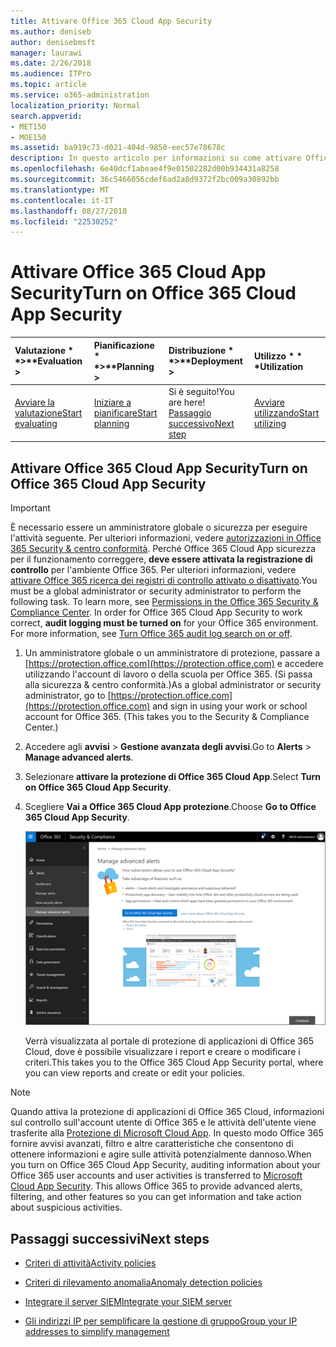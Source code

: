 ```yaml
---
title: Attivare Office 365 Cloud App Security
ms.author: deniseb
author: denisebmsft
manager: laurawi
ms.date: 2/26/2018
ms.audience: ITPro
ms.topic: article
ms.service: o365-administration
localization_priority: Normal
search.appverid:
- MET150
- MOE150
ms.assetid: ba919c73-d021-404d-9850-eec57e78678c
description: In questo articolo per informazioni su come attivare Office 365 Advanced Security Management, con tecnologia Cloud App sicurezza in Microsoft Azure.
ms.openlocfilehash: 6e40dcf1abeae4f9e01502282d00b934431a8258
ms.sourcegitcommit: 36c5466056cdef6ad2a8d9372f2bc009a30892bb
ms.translationtype: MT
ms.contentlocale: it-IT
ms.lasthandoff: 08/27/2018
ms.locfileid: "22530252"
---
```

# <a name="turn-on-office-365-cloud-app-security"></a><span data-ttu-id="274bd-103">Attivare Office 365 Cloud App Security</span><span class="sxs-lookup"><span data-stu-id="274bd-103">Turn on Office 365 Cloud App Security</span></span>
  
|<span data-ttu-id="274bd-104">Valutazione * *\>**</span><span class="sxs-lookup"><span data-stu-id="274bd-104">****Evaluation** \>**</span></span>|<span data-ttu-id="274bd-105">Pianificazione * *\>**</span><span class="sxs-lookup"><span data-stu-id="274bd-105">****Planning** \>**</span></span>|<span data-ttu-id="274bd-106">Distribuzione * *\>**</span><span class="sxs-lookup"><span data-stu-id="274bd-106">****Deployment** \>**</span></span>|<span data-ttu-id="274bd-107">Utilizzo \* \* \*</span><span class="sxs-lookup"><span data-stu-id="274bd-107">****Utilization****</span></span>|
|:-----|:-----|:-----|:-----|
|[<span data-ttu-id="274bd-108">Avviare la valutazione</span><span class="sxs-lookup"><span data-stu-id="274bd-108">Start evaluating</span></span>](office-365-cas-overview.md) <br/> |[<span data-ttu-id="274bd-109">Iniziare a pianificare</span><span class="sxs-lookup"><span data-stu-id="274bd-109">Start planning</span></span>](get-ready-for-office-365-cas.md) <br/> |<span data-ttu-id="274bd-110">Si è seguito!</span><span class="sxs-lookup"><span data-stu-id="274bd-110">You are here!</span></span>  <br/> [<span data-ttu-id="274bd-111">Passaggio successivo</span><span class="sxs-lookup"><span data-stu-id="274bd-111">Next step</span></span>](activity-policies-and-alerts.md) <br/> |[<span data-ttu-id="274bd-112">Avviare utilizzando</span><span class="sxs-lookup"><span data-stu-id="274bd-112">Start utilizing</span></span>](utilization-activities-for-ocas.md) <br/> |
  
## <a name="turn-on-office-365-cloud-app-security"></a><span data-ttu-id="274bd-113">Attivare Office 365 Cloud App Security</span><span class="sxs-lookup"><span data-stu-id="274bd-113">Turn on Office 365 Cloud App Security</span></span>

> [!IMPORTANT]
> <span data-ttu-id="274bd-p101">È necessario essere un amministratore globale o sicurezza per eseguire l'attività seguente. Per ulteriori informazioni, vedere [autorizzazioni in Office 365 Security &amp; centro conformità](permissions-in-the-security-and-compliance-center.md). Perché Office 365 Cloud App sicurezza per il funzionamento correggere, **deve essere attivata la registrazione di controllo** per l'ambiente Office 365. Per ulteriori informazioni, vedere [attivare Office 365 ricerca dei registri di controllo attivato o disattivato](turn-audit-log-search-on-or-off.md).</span><span class="sxs-lookup"><span data-stu-id="274bd-p101">You must be a global administrator or security administrator to perform the following task. To learn more, see [Permissions in the Office 365 Security &amp; Compliance Center](permissions-in-the-security-and-compliance-center.md). In order for Office 365 Cloud App Security to work correct, **audit logging must be turned on** for your Office 365 environment. For more information, see [Turn Office 365 audit log search on or off](turn-audit-log-search-on-or-off.md).</span></span> 
  
1. <span data-ttu-id="274bd-p102">Un amministratore globale o un amministratore di protezione, passare a [https://protection.office.com](https://protection.office.com) e accedere utilizzando l'account di lavoro o della scuola per Office 365. (Si passa alla sicurezza &amp; centro conformità.)</span><span class="sxs-lookup"><span data-stu-id="274bd-p102">As a global administrator or security administrator, go to [https://protection.office.com](https://protection.office.com) and sign in using your work or school account for Office 365. (This takes you to the Security &amp; Compliance Center.)</span></span> 
    
2. <span data-ttu-id="274bd-120">Accedere agli **avvisi** \> **Gestione avanzata degli avvisi**.</span><span class="sxs-lookup"><span data-stu-id="274bd-120">Go to **Alerts** \> **Manage advanced alerts**.</span></span>
    
3. <span data-ttu-id="274bd-121">Selezionare **attivare la protezione di Office 365 Cloud App**.</span><span class="sxs-lookup"><span data-stu-id="274bd-121">Select **Turn on Office 365 Cloud App Security**.</span></span>
    
4. <span data-ttu-id="274bd-122">Scegliere **Vai a Office 365 Cloud App protezione**.</span><span class="sxs-lookup"><span data-stu-id="274bd-122">Choose **Go to Office 365 Cloud App Security**.</span></span>
    
    ![In sicurezza &amp; centro conformità, selezionare Gestisci avvisi avanzate per accedere alla sicurezza di Office 365 Cloud App](media/958632d4-03e3-4ade-8e22-d5509db6fca7.png)
  
    <span data-ttu-id="274bd-124">Verrà visualizzata al portale di protezione di applicazioni di Office 365 Cloud, dove è possibile visualizzare i report e creare o modificare i criteri.</span><span class="sxs-lookup"><span data-stu-id="274bd-124">This takes you to the Office 365 Cloud App Security portal, where you can view reports and create or edit your policies.</span></span>
    
> [!NOTE]
> <span data-ttu-id="274bd-p103">Quando attiva la protezione di applicazioni di Office 365 Cloud, informazioni sul controllo sull'account utente di Office 365 e le attività dell'utente viene trasferite alla [Protezione di Microsoft Cloud App](https://aka.ms/whatiscas). In questo modo Office 365 fornire avvisi avanzati, filtro e altre caratteristiche che consentono di ottenere informazioni e agire sulle attività potenzialmente dannoso.</span><span class="sxs-lookup"><span data-stu-id="274bd-p103">When you turn on Office 365 Cloud App Security, auditing information about your Office 365 user accounts and user activities is transferred to [Microsoft Cloud App Security](https://aka.ms/whatiscas). This allows Office 365 to provide advanced alerts, filtering, and other features so you can get information and take action about suspicious activities.</span></span> 
  
## <a name="next-steps"></a><span data-ttu-id="274bd-127">Passaggi successivi</span><span class="sxs-lookup"><span data-stu-id="274bd-127">Next steps</span></span>

- [<span data-ttu-id="274bd-128">Criteri di attività</span><span class="sxs-lookup"><span data-stu-id="274bd-128">Activity policies</span></span>](activity-policies-and-alerts.md)
    
- [<span data-ttu-id="274bd-129">Criteri di rilevamento anomalia</span><span class="sxs-lookup"><span data-stu-id="274bd-129">Anomaly detection policies</span></span>](anomaly-detection-policies-in-ocas.md)
    
- [<span data-ttu-id="274bd-130">Integrare il server SIEM</span><span class="sxs-lookup"><span data-stu-id="274bd-130">Integrate your SIEM server</span></span>](integrate-your-siem-server-with-office-365-cas.md)
    
- [<span data-ttu-id="274bd-131">Gli indirizzi IP per semplificare la gestione di gruppo</span><span class="sxs-lookup"><span data-stu-id="274bd-131">Group your IP addresses to simplify management</span></span>](group-your-ip-addresses-in-ocas.md)
    

